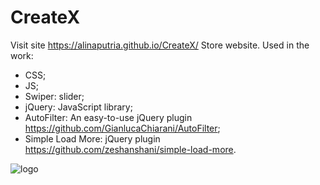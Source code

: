 # CreateX
Visit site https://alinaputria.github.io/CreateX/ 
Store website. 
Used in the work:
- CSS;
- JS;
- Swiper: slider;
- jQuery: JavaScript library;
- AutoFilter: An easy-to-use jQuery plugin https://github.com/GianlucaChiarani/AutoFilter;
- Simple Load More: jQuery plugin https://github.com/zeshanshani/simple-load-more.

![logo](https://user-images.githubusercontent.com/94079934/191823544-c9202f8a-1028-4edd-8387-7ce0d4f3ef29.png)
